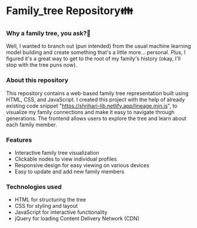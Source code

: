 # Family_tree Repository👪

### Why a family tree, you ask?🤔

Well, I wanted to branch out (pun intended) from the usual machine learning model building and create something that's a little more... personal. Plus, I figured it's a great way to get to the root of my family's history (okay, I'll stop with the tree puns now).

### About this repository

This repository contains a web-based family tree representation built using HTML, CSS, and JavaScript. I created this project with the help of already existing code snippet "https://shrihari-lib.netlify.app/lineage.min.js", to visualize my family connections and make it easy to navigate through generations. The frontend allows users to explore the tree and learn about each family member.

### Features

- Interactive family tree visualization
- Clickable nodes to view individual profiles
- Responsive design for easy viewing on various devices
- Easy to update and add new family members

### Technologies used

- HTML for structuring the tree
- CSS for styling and layout
- JavaScript for interactive functionality
- jQuery for loading Content Delivery Network (CDN)



